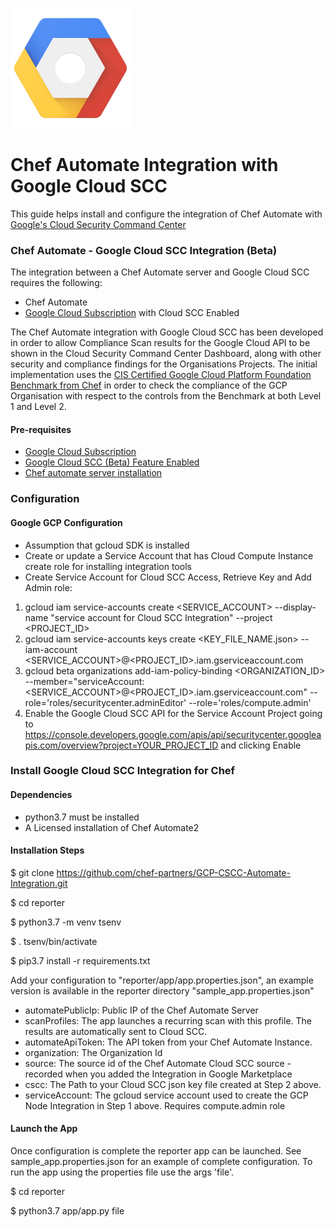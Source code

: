 ![Google Cloud](logo_cloud_192.png)

# Chef Automate Integration with Google Cloud SCC

This guide helps install and configure the integration of Chef Automate with [Google's Cloud Security Command Center](https://cloud.google.com/security-command-center/)

### Chef Automate - Google Cloud SCC Integration (Beta)

The integration between a Chef Automate server and Google Cloud SCC requires the following:

* Chef Automate
* [Google Cloud Subscription](https://cloud.google.com/) with Cloud SCC Enabled

The Chef Automate integration with Google Cloud SCC has been developed in order to allow Compliance Scan results for the Google Cloud API to be shown in the Cloud Security Command Center Dashboard, along with other security and compliance findings for the Organisations Projects. The initial implementation uses the [CIS Certified Google Cloud Platform Foundation Benchmark from Chef](https://www.cisecurity.org/partner/chef/) in order to check the compliance of the GCP Organisation with respect to the controls from the Benchmark at both Level 1 and Level 2.


#### Pre-requisites

* [Google Cloud Subscription](https://cloud.google.com/)
* [Google Cloud SCC (Beta) Feature Enabled](https://cloud.google.com/security-command-center/)
* [Chef automate server installation](https://docs.chef.io/chef_automate.html)

### Configuration

#### Google GCP Configuration

- Assumption that gcloud SDK is installed
- Create or update a Service Account that has Cloud Compute Instance create role for installing integration tools
- Create Service Account for Cloud SCC Access, Retrieve Key and Add Admin role:
1. gcloud iam service-accounts create <SERVICE_ACCOUNT> --display-name "service account for Cloud SCC Integration" --project <PROJECT_ID>
2. gcloud iam service-accounts keys create <KEY_FILE_NAME.json> --iam-account <SERVICE_ACCOUNT>@<PROJECT_ID>.iam.gserviceaccount.com
3. gcloud beta organizations add-iam-policy-binding <ORGANIZATION_ID> --member="serviceAccount:<SERVICE_ACCOUNT>@<PROJECT_ID>.iam.gserviceaccount.com" --role='roles/securitycenter.adminEditor' --role='roles/compute.admin'
4. Enable the Google Cloud SCC API for the Service Account Project going to https://console.developers.google.com/apis/api/securitycenter.googleapis.com/overview?project=YOUR_PROJECT_ID and clicking Enable

### Install Google Cloud SCC Integration for Chef

#### Dependencies

* python3.7 must be installed
* A Licensed installation of Chef Automate2

#### Installation Steps

$ git clone https://github.com/chef-partners/GCP-CSCC-Automate-Integration.git

$ cd reporter  

$ python3.7 -m venv tsenv

$ . tsenv/bin/activate

$ pip3.7 install -r requirements.txt

Add your configuration to "reporter/app/app.properties.json", an example version is available in the reporter directory "sample_app.properties.json"

* automatePublicIp: Public IP of the Chef Automate Server
* scanProfiles: The app launches a recurring scan with this profile. The results are automatically sent to Cloud SCC.
* automateApiToken: The API token from your Chef Automate Instance.
* organization: The Organization Id
* source: The source id of the Chef Automate Cloud SCC source - recorded when you added the Integration in Google Marketplace
* cscc: The Path to your Cloud SCC json key file created at Step 2 above.
* serviceAccount: The gcloud service account used to create the GCP Node Integration in Step 1 above. Requires compute.admin role

#### Launch the App

Once configuration is complete the reporter app can be launched. See sample_app.properties.json for an example of complete configuration. To run the app using the properties file use the args 'file'.

$ cd reporter

$ python3.7 app/app.py file


